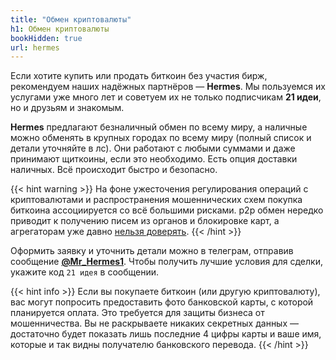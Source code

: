 ```yaml
---
title: "Обмен криптовалюты"
h1: Обмен криптовалюты
bookHidden: true
url: hermes
---
```


Если хотите купить или продать биткоин без участия бирж, рекомендуем наших надёжных партнёров — **Hermes**. Мы пользуемся их услугами уже много лет и советуем их не только подписчикам **21 идеи**, но и друзьям и знакомым.

**Hermes** предлагают безналичный обмен по всему миру, а наличные можно обменять в крупных городах по всему миру (полный список и детали уточняйте в лс). Они работают с любыми суммами и даже принимают щиткоины, если это необходимо. Есть опция доставки наличных. Всё происходит быстро и безопасно.

{{< hint warning >}}
На фоне ужесточения регулирования операций с криптовалютами и распространения мошеннических схем покупка биткоина ассоциируется со всё большими рисками. р2р обмен нередко приводит к получению писем из органов и блокировке карт, а агрегаторам уже давно [нельзя доверять](/posts/aml-is-a-scam/).
{{< /hint >}}

Оформить заявку и уточнить детали можно в телеграм, отправив сообщение __[@Mr_Hermes1](https://t.me/Mr_Hermes1)__. Чтобы получить лучшие условия для сделки, укажите код `21 идея` в сообщении.

{{< hint info >}}
Если вы покупаете биткоин (или другую криптовалюту), вас могут попросить предоставить фото банковской карты, с которой планируется оплата. Это требуется для защиты бизнеса от мошенничества. Вы не раскрываете никаких секретных данных — достаточно будет показать лишь последние 4 цифры карты и ваше имя, которые и так видны получателю банковского перевода.
{{< /hint >}}
